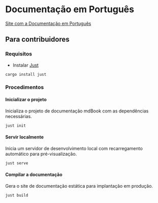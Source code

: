 # Documentação em Português

[Site com a Documentação em Português](https://mostro.network/protocol/)

## Para contribuidores

### Requisitos

* Instalar [Just](https://github.com/casey/just)
```bash
cargo install just
```

### Procedimentos

#### Inicializar o projeto

Inicializa o projeto de documentação mdBook com as dependências necessárias.

```bash
just init
```

#### Servir localmente

Inicia um servidor de desenvolvimento local com recarregamento automático para pré-visualização.

```bash
just serve
```

#### Compilar a documentação

Gera o site de documentação estática para implantação em produção.

```bash
just build
```